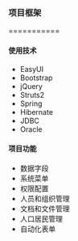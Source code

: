 ### 项目框架
===========

#### 使用技术

+ EasyUI
+ Bootstrap
+ jQuery
+ Struts2
+ Spring
+ Hibernate
+ JDBC
+ Oracle

#### 项目功能

+ 数据字段
+ 系统菜单
+ 权限配置
+ 人员和组织管理
+ 文档和文件管理
+ 人口居民管理
+ 自动化表单
